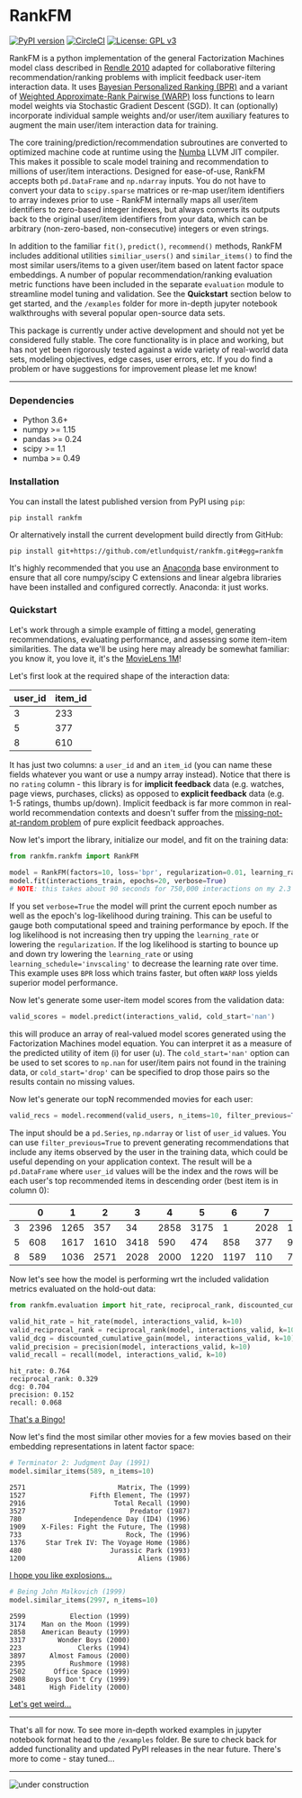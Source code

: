 # RankFM

[![PyPI version](https://badge.fury.io/py/rankfm.svg)](https://badge.fury.io/py/rankfm)
[![CircleCI](https://circleci.com/gh/etlundquist/rankfm.svg?style=shield)](https://circleci.com/gh/etlundquist/rankfm)
[![License: GPL v3](https://img.shields.io/badge/License-GPLv3-blue.svg)](https://www.gnu.org/licenses/gpl-3.0)

RankFM is a python implementation of the general Factorization Machines model class described in [Rendle 2010](https://www.csie.ntu.edu.tw/~b97053/paper/Rendle2010FM.pdf) adapted for collaborative filtering recommendation/ranking problems with implicit feedback user-item interaction data. It uses [Bayesian Personalized Ranking (BPR)](https://arxiv.org/pdf/1205.2618.pdf) and a variant of [Weighted Approximate-Rank Pairwise (WARP)](http://citeseerx.ist.psu.edu/viewdoc/download?doi=10.1.1.587.3946&rep=rep1&type=pdf) loss functions to learn model weights via Stochastic Gradient Descent (SGD). It can (optionally) incorporate individual sample weights and/or user/item auxiliary features to augment the main user/item interaction data for training.

The core training/prediction/recommendation subroutines are converted to optimized machine code at runtime using the [Numba](http://numba.pydata.org/) LLVM JIT compiler. This makes it possible to scale model training and recommendation to millions of user/item interactions. Designed for ease-of-use, RankFM accepts both `pd.DataFrame` and `np.ndarray` inputs. You do not have to convert your data to `scipy.sparse` matrices or re-map user/item identifiers to array indexes prior to use - RankFM internally maps all user/item identifiers to zero-based integer indexes, but always converts its outputs back to the original user/item identifiers from your data, which can be arbitrary (non-zero-based, non-consecutive) integers or even strings.

In addition to the familiar `fit()`, `predict()`, `recommend()` methods, RankFM includes additional utilities `similiar_users()` and `similar_items()` to find the most similar users/items to a given user/item based on latent factor space embeddings. A number of popular recommendation/ranking evaluation metric functions have been included in the separate `evaluation` module to streamline model tuning and validation. See the **Quickstart** section below to get started, and the `/examples` folder for more in-depth jupyter notebook walkthroughs with several popular open-source data sets.

This package is currently under active development and should not yet be considered fully stable. The core functionality is in place and working, but has not yet been rigorously tested against a wide variety of real-world data sets, modeling objectives, edge cases, user errors, etc. If you do find a problem or have suggestions for improvement please let me know!

---
### Dependencies
* Python 3.6+
* numpy >= 1.15
* pandas >= 0.24
* scipy >= 1.1
* numba >= 0.49

### Installation

You can install the latest published version from PyPI using `pip`:
```
pip install rankfm
```
Or alternatively install the current development build directly from GitHub:
```
pip install git+https://github.com/etlundquist/rankfm.git#egg=rankfm
```
It's highly recommended that you use an [Anaconda](https://www.anaconda.com/) base environment to ensure that all core numpy/scipy C extensions and linear algebra libraries have been installed and configured correctly. Anaconda: it just works.

### Quickstart
Let's work through a simple example of fitting a model, generating recommendations, evaluating performance, and assessing some item-item similarities. The data we'll be using here may already be somewhat familiar: you know it, you love it, it's the [MovieLens 1M](https://grouplens.org/datasets/movielens/1m/)!

Let's first look at the required shape of the interaction data:

| user_id | item_id |
|---------|---------|
| 3       | 233     |
| 5       | 377     |
| 8       | 610     |

It has just two columns: a `user_id` and an `item_id` (you can name these fields whatever you want or use a numpy array instead). Notice that there is no `rating` column - this library is for **implicit feedback** data (e.g. watches, page views, purchases, clicks) as opposed to **explicit feedback** data (e.g. 1-5 ratings, thumbs up/down). Implicit feedback is far more common in real-world recommendation contexts and doesn't suffer from the [missing-not-at-random problem](https://resources.bibblio.org/hubfs/share/2018-01-24-RecSysLDN-Ravelin.pdf) of pure explicit feedback approaches.

Now let's import the library, initialize our model, and fit on the training data:
```python
from rankfm.rankfm import RankFM

model = RankFM(factors=10, loss='bpr', regularization=0.01, learning_rate=0.10, learning_schedule='constant')
model.fit(interactions_train, epochs=20, verbose=True)
# NOTE: this takes about 90 seconds for 750,000 interactions on my 2.3 GHz i5 8GB RAM MacBook
```
If you set `verbose=True` the model will print the current epoch number as well as the epoch's log-likelihood during training. This can be useful to gauge both computational speed and training performance by epoch. If the log likelihood is not increasing then try upping the `learning_rate` or lowering the `regularization`. If the log likelihood is starting to bounce up and down try lowering the `learning_rate` or using `learning_schedule='invscaling'` to decrease the learning rate over time. This example uses `BPR` loss which trains faster, but often `WARP` loss yields superior model performance.

Now let's generate some user-item model scores from the validation data:
```python
valid_scores = model.predict(interactions_valid, cold_start='nan')
```
this will produce an array of real-valued model scores generated using the Factorization Machines model equation. You can interpret it as a measure of the predicted utility of item (i) for user (u). The `cold_start='nan'` option can be used to set scores to `np.nan` for user/item pairs not found in the training data, or `cold_start='drop'` can be specified to drop those pairs so the results contain no missing values.

Now let's generate our topN recommended movies for each user:
```python
valid_recs = model.recommend(valid_users, n_items=10, filter_previous=True, cold_start='drop')
```
The input should be a `pd.Series`, `np.ndarray` or `list` of `user_id` values. You can use `filter_previous=True` to prevent generating recommendations that include any items observed by the user in the training data, which could be useful depending on your application context. The result will be a `pd.DataFrame` where `user_id` values will be the index and the rows will be each user's top recommended items in descending order (best item is in column 0):

|   |    0|    1|    2|    3|    4|    5|    6|    7|   8|    9|
|---|-----|-----|-----|-----|-----|-----|-----|-----|----|-----|
|3  | 2396| 1265|  357|   34| 2858| 3175|    1| 2028|  17|  356|
|5  |  608| 1617| 1610| 3418|  590|  474|  858|  377| 924| 1036|
|8  |  589| 1036| 2571| 2028| 2000| 1220| 1197|  110| 780| 1954|

Now let's see how the model is performing wrt the included validation metrics evaluated on the hold-out data:
```python
from rankfm.evaluation import hit_rate, reciprocal_rank, discounted_cumulative_gain, precision, recall

valid_hit_rate = hit_rate(model, interactions_valid, k=10)
valid_reciprocal_rank = reciprocal_rank(model, interactions_valid, k=10)
valid_dcg = discounted_cumulative_gain(model, interactions_valid, k=10)
valid_precision = precision(model, interactions_valid, k=10)
valid_recall = recall(model, interactions_valid, k=10)
```
```
hit_rate: 0.764
reciprocal_rank: 0.329
dcg: 0.704
precision: 0.152
recall: 0.068
```
[That's a Bingo!](https://www.youtube.com/watch?v=q5pESPQpXxE)

Now let's find the most similar other movies for a few movies based on their embedding representations in latent factor space:
```python
# Terminator 2: Judgment Day (1991)
model.similar_items(589, n_items=10)
```
```
2571                       Matrix, The (1999)
1527                Fifth Element, The (1997)
2916                      Total Recall (1990)
3527                          Predator (1987)
780             Independence Day (ID4) (1996)
1909    X-Files: Fight the Future, The (1998)
733                          Rock, The (1996)
1376     Star Trek IV: The Voyage Home (1986)
480                      Jurassic Park (1993)
1200                            Aliens (1986)
```
[I hope you like explosions...](https://www.youtube.com/watch?v=uENYMZNzg9w)

```python
# Being John Malkovich (1999)
model.similar_items(2997, n_items=10)
```
```
2599           Election (1999)
3174    Man on the Moon (1999)
2858    American Beauty (1999)
3317        Wonder Boys (2000)
223              Clerks (1994)
3897      Almost Famous (2000)
2395           Rushmore (1998)
2502       Office Space (1999)
2908     Boys Don't Cry (1999)
3481      High Fidelity (2000)
```
[Let's get weird...](https://www.youtube.com/watch?v=lIpev8JXJHQ&t=5s)

---
That's all for now. To see more in-depth worked examples in jupyter notebook format head to the `/examples` folder. Be sure to check back for added functionality and updated PyPI releases in the near future. There's more to come - stay tuned...

---
![under construction](./images/UnderConstruction.png)

